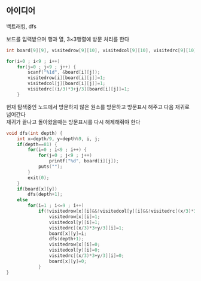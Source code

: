 ## 아이디어
백트래킹, dfs  
  
보드를 입력받으며 행과 열, 3×3행렬에 방문 처리를 한다
```c
int board[9][9], visitedrow[9][10], visitedcol[9][10], visitedrc[9][10];

for(i=0 ; i<9 ; i++)
	for(j=0 ; j<9 ; j++) {
		scanf("%1d", &board[i][j]);
		visitedrow[i][board[i][j]]=1;
		visitedcol[j][board[i][j]]=1;
		visitedrc[(i/3)*3+j/3][board[i][j]]=1;
	}
```
현재 탐색중인 노드에서 방문하지 않은 원소를 방문하고 방문표시 해주고 다음 재귀로 넘어간다  
재귀가 끝나고 돌아왔을때는 방문표시를 다시 해제해줘야 한다
```c
void dfs(int depth) {
	int x=depth/9, y=depth%9, i, j;
	if(depth==81) {
		for(i=0 ; i<9 ; i++) {
			for(j=0 ; j<9 ; j++)
				printf("%d", board[i][j]);
			puts("");
		}
		exit(0);
	}
	if(board[x][y])
		dfs(depth+1);
	else
		for(i=1 ; i<=9 ; i++)
			if(!visitedrow[x][i]&&!visitedcol[y][i]&&!visitedrc[(x/3)*3+y/3][i]) {
				visitedrow[x][i]=1;
				visitedcol[y][i]=1;
				visitedrc[(x/3)*3+y/3][i]=1;
				board[x][y]=i;
				dfs(depth+1);
				visitedrow[x][i]=0;
				visitedcol[y][i]=0;
				visitedrc[(x/3)*3+y/3][i]=0;
				board[x][y]=0;
			}
}
```
